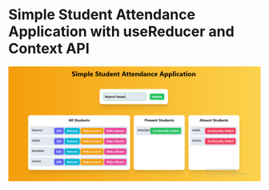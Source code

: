 # Simple Student Attendance Application with useReducer and Context API

![Simple Student Attendance Application](./src/assets/simple-student-attendance-application.png)
